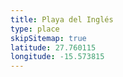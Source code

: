 ```yaml
---
title: Playa del Inglés
type: place
skipSitemap: true
latitude: 27.760115
longitude: -15.573815
---
```

